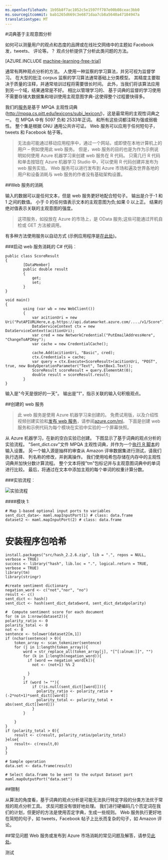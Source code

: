 ```yaml
---
ms.openlocfilehash: 1b95b8f7ac1052c5e1597ff707e00b08ceac3bb0
ms.sourcegitcommit: bab1265d669c3e6871daa7cb8a5640a47104947a
translationtype: MT
---
```

<properties 
    pageTitle="词典基于主观意图分析 |Microsoft Azure" 
    description="词典基于主观意图分析" 
    services="machine-learning" 
    documentationCenter="" 
    authors="jaymathe" 
    manager="paulettm" 
    editor="cgronlun"/>

<tags 
    ms.service="machine-learning" 
    ms.workload="data-services" 
    ms.tgt_pltfrm="na" 
    ms.devlang="na" 
    ms.topic="article" 
    ms.date="09/02/2015" 
    ms.author="jaymathe"/> 



#词典基于主观意图分析 

如何可以测量用户的观点和态度的品牌或在线社交网络中的主题如 Facebook 发，tweets、 评论等。？ 观点分析提供了分析此类问题的方法。


[AZURE.INCLUDE [machine-learning-free-trial](../../includes/machine-learning-free-trial.md)]

通常有两种观点分析的方法。 人使用一种监察的学习算法，并另可视为监督学习。 在大型的批注 corpus 监察的学习算法通常基础上分类模型。 其精度主要取决于质量的注释，并通常培训过程将需要很长时间。 此外，当我们将该算法应用到另一个域，结果通常是不好。 相比以管理学习的、 基于词典的监督的学习使用不需要存储大数据集和培训使用主观意图字典-这使得整个过程要快得多。 

我们的[服务](https://datamarket.azure.com/dataset/aml_labs/lexicon_based_sentiment_analysis)是基于 MPQA 主观性词典 (http://mpqa.cs.pitt.edu/lexicons/subj_lexicon/)，这是最常用的主观性词典之一。 在 MPQA 中有 5097 负和 2533年正词。 和所有这些词都注释为强或弱极性。 整个集是根据 GNU 通用公共许可证。 Web 服务可以应用于任何短句子，tweets 和 Facebook 帖子等。 

>无法由可能通过移动应用程序中，通过一个网站，或即使在本地计算机上的用户 – 例如使用此 web 服务。 但是，web 服务的目的也是为作为示例说明如何使用 Azure 机器学习来创建 web 服务在 R 代码。 只需几行 R 代码和单击按钮在 Azure 机器学习 Studio 中，可以使用 R 代码创建并发布为 web 服务实验。 Web 服务可以进行发布到 Azure 市场和遍及世界各地的用户和设备消耗与 web 服务的作者没有基础架构设置。

##Web 服务的消耗

输入的数据可以是任何文本，但是 web 服务更好地配合短句子。 输出是介于-1 和 1 之间的数值。 小于 0 的任何值表示文本的主观意图为负;如果 0 以上正。 结果的绝对值表示关联的主观意图的强度。 

>这项服务，如投放在 Azure 的市场上，是 OData 服务;这些可能通过开机自检或 GET 方法被调用。 

有多种方法使用服务以自动方式 (示例应用程序是[在此处](http://microsoftazuremachinelearning.azurewebsites.net/))。

###启动 web 服务消耗的 C# 代码︰

    public class ScoreResult
    {
            [DataMember]
            public double result
            {
                get;
                set;
            }
    }

    void main()
    {
            using (var wb = new WebClient())
            {
                var acitionUri = new Uri("PutAPIURLHere,e.g.https://api.datamarket.azure.com/..../v1/Score");
                DataServiceContext ctx = new DataServiceContext(acitionUri);
                var cred = new NetworkCredential("PutEmailAddressHere", "ChangeToAPIKey");
                var cache = new CredentialCache();
    
                cache.Add(acitionUri, "Basic", cred);
                ctx.Credentials = cache;
                var query = ctx.Execute<ScoreResult>(acitionUri, "POST", true, new BodyOperationParameter("Text", TextBox1.Text));
                ScoreResult scoreResult = query.ElementAt(0);
                double result = scoreResult.result;
            }
    }



输入是"今天是很好的一天"。 输出是"1"，指示关联的输入句积极观点。 

##创建的 web 服务
>此 web 服务是使用 Azure 机器学习来创建的。 免费试用版，以及介绍性视频创建实验和[发布 web 服务](machine-learning-publish-a-machine-learning-web-service.md)，请参阅[azure.com/ml](http://azure.com/ml)。 下面是创建 web 服务和示例代码为每个模块在实验中实验的一个屏幕快照。


从 Azure 机器学习，在新的空白实验已创建。 下图显示了基于词典的观点分析的实验流程。 "Sent_dict.csv"文件 MPQA 主观性词典，并作为一个[执行 R 脚本][执行 r 脚本]的输入设置。 另一个输入源是抽样的审查从 Amazon 评审数据集进行测试，请我们执行选择、 列名称的修改，并剥离操作。 我们使用哈希包存储在内存中的主观性词典并加快分数计算流程。 整个文本将按"tm"包标记并与主观意图词典中的单词进行比较。 最后，将通过在文本中添加主观的每个单词的权重计算分数。 

###实验流程︰

![实验流程][2]


####模块 1:
    
    # Map 1-based optional input ports to variables
    sent_dict_data<- maml.mapInputPort(1) # class: data.frame
    dataset2 <- maml.mapInputPort(2) # class: data.frame
 
   # 安装程序包哈希
    install.packages("src/hash_2.2.6.zip", lib = ".", repos = NULL, verbose = TRUE)
    success <- library("hash", lib.loc = ".", logical.return = TRUE, verbose = TRUE)
    library(tm)
    library(stringr)

    #create sentiment dictionary
    negation_word <- c("not","nor", "no")
    result <- c()
    sent_dict <- hash()
    sent_dict <- hash(sent_dict_data$word, sent_dict_data$polarity)

    #  Compute sentiment score for each document
    for (m in 1:nrow(dataset2)){
    polarity_ratio <- 0
    polarity_total <- 0
    not <- 0
    sentence <- tolower(dataset2[m,1])
    if (nchar(sentence) > 0){
        token_array <- scan_tokenizer(sentence)
        for (j in 1:length(token_array)){
            word = str_replace_all(token_array[j], "[^[:alnum:]]", "")
            for (k in 1:length(negation_word)){
              if (word == negation_word[k]){
                not <- (not+1) %% 2

              }
            }
            if (word != ""){
                if (!is.null(sent_dict[[word]])){
                  polarity_ratio <- polarity_ratio + (-2*not+1)*sent_dict[[word]]
                  polarity_total <- polarity_total + abs(sent_dict[[word]])
                }
            }
          
        }
    }
    if (polarity_total > 0){
        result <- c(result, polarity_ratio/polarity_total)
    }else{
        result<- c(result,0)
    }
    }

    # Sample operation
    data.set <- data.frame(result)

    # Select data.frame to be sent to the output Dataset port
    maml.mapOutputPort("data.set")
    


##限制

从算法的角度看，基于词典的观点分析是可能无法执行特定字段的分类方法优于常规的观点分析工具。 求反问题没有很好地处理。 我们进行硬编码几个否定词在我们的计划，但更好的方法是使用否定字典，生成一些规则。 Web 服务执行更好地在简短的句子，如 tweets，Facebook 帖子上比长而复杂的句子，如 Amazon 评论。 

##常见问题
Web 服务或发布到 Azure 市场消耗的常见问题及解答，请参见[此处](machine-learning-marketplace-faq.md)。

[1]: ./media/machine-learning-r-csharp-lexicon-based-sentiment-analysis/sentiment_analysis_1.png
[2]: ./media/machine-learning-r-csharp-lexicon-based-sentiment-analysis/sentiment_analysis_2.png


<!-- Module References -->
[执行 r 脚本]: https://msdn.microsoft.com/library/azure/30806023-392b-42e0-94d6-6b775a6e0fd5/

 

测试
